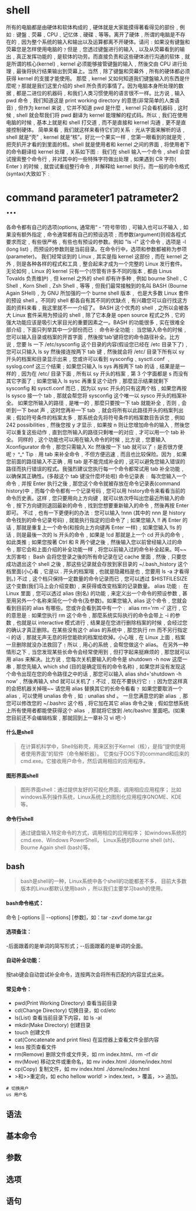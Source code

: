 # shell

所有的电脑都是由硬体和软体构成的﹐硬体就是大家能摸得著看得见的部份﹐例如﹕键盤﹑荧幕﹑CPU﹑记忆体﹑硬碟﹑等等。离开了硬体﹐所谓的电脑是不存在的﹐因为整个系统的输入和输出以及运算都离不开硬体。请问﹕如果没有键盤和荧幕您是怎样使用电脑的﹖但是﹐您透过键盤进行的输入﹐以及从荧幕看到的输出﹐真正发挥功能的﹐是软体的功劳。而直接负责和这些硬体进行沟通的软体﹐就是所谓的核心(kernel)﹐kernel 必须能够接管键盤的输入﹐然後交由 CPU 进行处理﹐最後将执行结果输出到荧幕上。当然﹐除了键盤和荧幕外﹐所有的硬体都必须获得 kernel 的支援才能使用。
那麼﹐kernel 又如何知道我们键盤输入的东西是什麼呢﹖那就是我们这里介绍的 shell 所负责的事情了。因为电脑本身所处理的数据﹐都是二进位的机器码﹐和我们人类习惯使用的语言很不一样。比方说﹐输入 pwd 命令﹐我们知道这是 print working directory 的意思(非常简单的人类语音)﹐但作为 kernel 来说﹐它并不知道 pwd 是什麼﹐kernel 只会看机器码﹐这时候﹐shell 就会帮我们将 pwd 翻译为 kernel 能理解的程式码。所以﹐我们在使用电脑的时候﹐基本上就是和 shell 打交道﹐而不是直接和 kernel 沟通﹐更不是直接控制硬体。
简单来看﹐我们就这样来看待它们的关系﹕光从字面来解析的话﹐shell 就是“壳”﹐kernel 就是“核”。好比一个果实一样﹐您第一眼看到的就是壳﹐把壳扒开才看的到里面的核。shell 就是使用者和 kernel 之间的界面﹐将使用者下的命令翻译给 kernel 处理﹐关系如下图﹕
我们在 shell 输入一个命令﹐shell 会尝试搜索整个命令行﹐并对其中的一些特殊字符做出处理﹐如果遇到 CR 字符( Enter ) 的时候﹐就尝试重组整行命令﹐并解释给 kernel 执行。而一般的命令格式(syntax)大致如下﹕
# command parameter1 patrameter2 ...
各命令都有自己的选项(options, 通常用“ - ”符号带领)﹐可输入也可以不输入﹐如果没有额外指定﹐命令通常都有自己的预设选项﹔而参数(argument)则视各程式要求而定﹐有些很严格﹐有些也有预设的参数。例如 "ls -l" 这个命令﹐选项是 -l (long list)﹐而预设的参数则是当前目录。在命令行中，选项和参数都被称为参项(parameter)。
我们经常谈到的 Linux﹐其实是指 kernel 这部份﹐而在 kernel 之外﹐则是各种各样的程式和工具﹐整合起来才成为一个完整的 Linux 发行套件。无论如何﹐Linux 的 kernel 只有一个(尽管有许多不同的版本﹐都由 Linus Tovalds 负责维护)﹐但 kernel 之外的 shell 却有许多种﹐例如 bourne Shell﹑C Shell﹑Korn Shell﹑Zsh Shell﹑等等﹐但我们最常接触到的名叫 BASH (Bourne Again SHell)﹐为 GNU 所加强的一个 burne shell 版本﹐ 也是大多数 Linux 套件的预设 shell 。不同的 shell 都各自有其不同的优缺点﹐有兴趣您可以自行找这方面的资料来看﹐我这里就不一一介绍了。
BASH 这个优秀的 shell﹐之所以会被各大 Linux 套件采用为预设的 shell﹐除了它本身是 open source 程式之外﹐它的强大功能应该是吸引大家目光的重要因素之一。BASH 的功能很多﹐实在很难全部介绍﹐下面只列举其中一少部份而已﹕ 命令补全功能﹕ 当您输入命令的时候﹐您可以输入目录或档案的开首字面﹐然後按‘tab’键将您的命令路径补全。比方说﹐您要 ls 一下 /etc/sysconfig 这个目录的内容(假设您已经在 /etc 目录下了)﹐您可以只输入 ls sy 然後接连按两下 tab 键﹐然後就会将 /etc/ 目录下所有以 sy 开头的档案和目录显示出来﹐您或许可以看到 sysconfig﹑sysctl.conf ﹑syslog.conf 这三个结果﹔如果您只输入 ls sys 再按两下 tab 的话﹐结果是是一样的﹐因为在 /etc/ 目录下面﹐所有以 sy 开头的档案﹐第 3 个字面都是 s 而没有其它字面了﹔如果您输入 ls sysc 再重复这个动作﹐那麼显示结果就剩下 sysconfig 和 sysctl.conf 而已﹐因为以 sysc 开头的只有这两个档﹐如果您再按 ls sysco 接一个 tab﹐那就会帮您将 sysconfig 这个唯一以 sysco 开头的档案补全。
如果您所输入的路径﹐是唯一的﹐那麼只要按一下 tab 就能补全﹐否则﹐会听到一下 beat 声﹐这时您再补一下 tab ﹐就会将所有以此路径开头的档案列出来﹔假如符号条件的档案太多﹐那系统会先将符号条件的档案数目告诉您﹐例如 242 possibilities﹐然後您按 y 才显示﹐如果按 n 则让您增加命令的输入﹐然後您可以重复这些动作﹐直到您所输入的路径只剩唯一的对应﹐才可以用一个 tab 补全。
同样的﹐这个功能也可以用在输入命令的时候﹐比方说﹐您要输入 Xconfigurator 命令﹐那您只需输入 Xc 然後按一下 tab 就可以了﹗是否很方便呢﹖ ^_^
Tip﹕用 tab 来补全命令﹐不但方便迅速﹐而且也比较保险。因为﹐如果您前面的路径输入不正确﹐用 tab 是不能完成补全的﹐这可以避免您输入错误的路径而执行错误的程式。我强烈建议您执行每一个命令都常试用 tab 补全功能﹐以确保其正确性。(多敲这个 tab 键没什麼坏处啦)
命令记录表﹕ 每次您输入一个命令﹐并按 Enter 执行之後﹐那您这个命令就被存放在命令记录表(command history)中﹐而每个命令都有一个记录号码﹐您可以用 history命令来看看当前的命令历史表。这样﹐您只要用向上方向键﹐就可以依次呼叫出您最近所输入的命令﹐按下方向键则退回最新的命令﹐找到您想要重新输入的命令﹐然後再按 Enter 即可。
不过﹐也有一下更便利的办法﹕您可以输入 !nnn (其中的 nnn 是 history 命令找到的命令记录号码)﹐就能执行指定的旧命令了﹔如果您输入 !! 再 Enter 的话﹐那就是重复上一个命令(和按向上方向键再 Enter 一样)﹔如果您输入 !ls 的话﹐则是最後一次的 ls 开头的命令﹐如果是 !cd 那就是上一个 cd 开头的命令﹐如此类推﹔如果您按著 Ctrl 和 R 两个键之後﹐然後输入您以前曾经输入过的命令﹐那它会和上面介绍的补全功能一样﹐将您以前输入过的命令补全起来。呵~~ 太厉害啦﹗
Bash 会将您登录之後的所有命记录在记 cache 里面﹐然後﹐只要您成功退出这个 shell 之後﹐那这些记录就会存放到家目录的 ~/.bash_history 这个档里面(小心看﹐它是以 . 开头的档案哦﹐也就是隐藏档是也﹐您要用 ls -a 才看得到。) 不过﹐这个档只保持一定数量的命令记录而已﹐您可以透过 $HISTFILESIZE 这个变数(我们马上会介绍变数)﹐来获得或改变档案的记录数量。
alias 功能﹕ 在 Linux 里面﹐您可以透过 alias (别名) 的功能﹐来定义出一个命令的预设参数﹐甚至用另外一个名称来简化一个命令(及参数)。如果您输入 alias 这个命令﹐您就会看到目前的 alias 有哪些。您或许会看到其中有一个﹕ alias rm='rm -i' 这行﹐它的意思是﹕如果您执行 rm 这个命令﹐那麼系统实际执行的命令会带上 -i 的参数﹐也就是以 interactive 模式进行﹐结果是在您进行删除档案的时候﹐会经过您的确认才真正删除。在某些没有这个 alias 的系统中﹐那您执行 rm 而不另行指定 -i 的话﹐那就无声无息的将您能砍的档案给砍掉。小心哦﹐在 Linux 上面﹐档案一旦删除就没办法救回了﹗所以﹐用心的系统﹐会帮您做这个 alias。
在另外一种情形之下﹐当您发现某些长命令会经常使用到﹐但打字起来挺麻烦的﹐那您就可以用 alias 来解决。比方说﹐您每次关机要输入的命令是 shutdown -h now 这麼一串﹐那您先输入 which shd (目的是确定现有的命令名称)﹐如果您并没有发现这个命令出现在您的命令路径之中的话﹐那您可以输入 alias shd='shutdown -h now'﹐然後再输入 shd 就可以关机了﹗不过﹐现在不要执行它﹗﹗因为您这样真的会把机器关掉哦~~ 请您用 alias 替换其它的长命令看看﹖
如果您要取消一个 alias﹐可以使用 unalias 命令﹐如﹕unalias shd 。
一旦您满意您的新 alias ﹐那您可以修改您的 ~/.bashrc 这个档﹐将它加在其它 alias 命令之後﹔假如您想系统上所有使用者都能使获得这个 alias ﹐那就将它放到 /etc/bashrc 里面吧。(如果您目前还不会编辑档案﹐那就回到上一章补习 vi 吧:-)

#### 什么是shell
> 在计算机科学中，Shell俗称壳，用来区别于Kernel（核），是指“提供使用者使用界面”的软件（命令解析器）。
它类似于DOS下的command和后来的cmd.exe。它接收用户命令，然后调用相应的应用程序。

#### 图形界面shell
> 图形界面shell：通过提供友好的可视化界面，调用相应应用程序；
比如windows系列操作系统，Linux系统上的图形化应用程序GNOME、KDE等。

#### 命令行shell
> 通过键盘输入特定命令的方式，调用相应的应用程序；
如windows系统的cmd.exe、Windows PowerShell，
Linux系统的Bourne shell (sh)、Bourne Again shell (bash)等。

## bash
> bash是shell的一种，Linux系统中各个shell的功能都差不多，
目前大多数版本的Linux都默认使用bash ，所以我们主要学习bash的使用。

#### bash命令格式：
命令 [-options || --options] [参数]，如：tar -zxvf dome.tar.gz

#### 选项备注：
-后面跟着的是单词的简写形式；--后面跟着的是单词的全面。

#### 自动补全功能：
按tab键会自动尝试补全命令，连按两次会将所有匹配的内容显式出来。

#### 常见命令：
- pwd(Print Working Directory) 查看当前目录
- cd(Change Directory) 切换目录，如 cd/etc
- ls(List) 查看当前目录下内容，如 ls -al
- mkdir(Make Directory) 创建目录
- touch 创建文件
- cat(Concatenate and print files) 在监控器上查看文件全部内容
- less 按页查看文件
- rm(Remove) 删除文件或文件夹，如 rm index.html、rm -rf dir
- mv(Move) 移动文件或重命名，如 mv index.html ./dome/index.html
- cp(Copy) 复制文件，如 mv index.html ./dome/index.html
- \>和>>重定向，如 echo hellow world! > index.text，> 覆盖，>> 追加。

```shell
# 切换用户
us 用户名
```

## 语法

## 基本命令

## 参数

## 选项

## 语句
